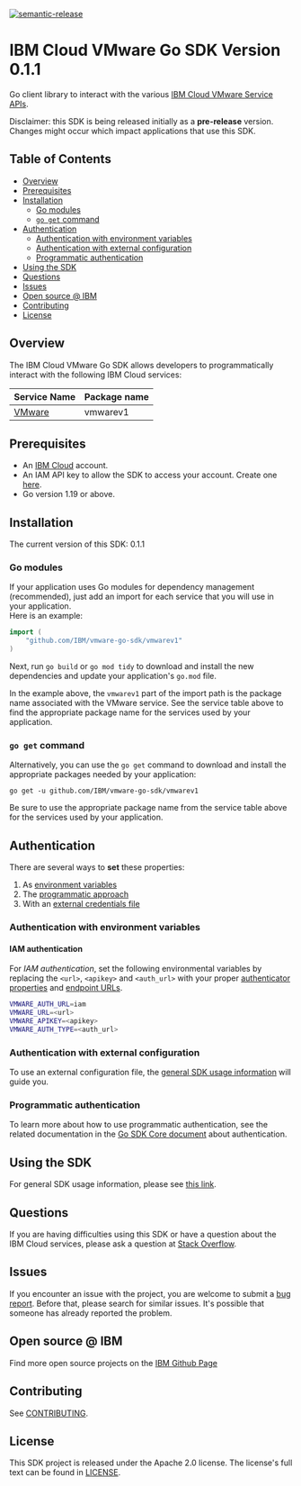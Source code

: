 [![semantic-release](https://img.shields.io/badge/%20%20%F0%9F%93%A6%F0%9F%9A%80-semantic--release-e10079.svg)](https://github.com/semantic-release/semantic-release)

# IBM Cloud VMware Go SDK Version 0.1.1
Go client library to interact with the various [IBM Cloud VMware Service APIs](https://test.cloud.ibm.com/apidocs/vmware-service#vmware-service).

Disclaimer: this SDK is being released initially as a **pre-release** version.
Changes might occur which impact applications that use this SDK.

## Table of Contents
<!--
  The TOC below is generated using the `markdown-toc` node package.

      https://github.com/jonschlinkert/markdown-toc

  You should regenerate the TOC after making changes to this file.

      npx markdown-toc -i README.md
  -->

<!-- toc -->

- [Overview](#overview)
- [Prerequisites](#prerequisites)
- [Installation](#installation)
  * [Go modules](#go-modules)
  * [`go get` command](#go-get-command)
- [Authentication](#Authentication)
  * [Authentication with environment variables](#authentication-with-environment-variables)
  * [Authentication with external configuration](#authentication-with-external-configuration)
  * [Programmatic authentication](#programmatic-authentication)
- [Using the SDK](#using-the-sdk)
- [Questions](#questions)
- [Issues](#issues)
- [Open source @ IBM](#open-source--ibm)
- [Contributing](#contributing)
- [License](#license)

<!-- tocstop -->

## Overview

The IBM Cloud VMware Go SDK allows developers to programmatically interact with the following IBM Cloud services:

Service Name | Package name 
--- | --- 
[VMware](https://test.cloud.ibm.com/apidocs/vmware-service#vmware-service) | vmwarev1

## Prerequisites

[ibm-cloud-onboarding]: https://cloud.ibm.com/registration

* An [IBM Cloud][ibm-cloud-onboarding] account.
* An IAM API key to allow the SDK to access your account. Create one [here](https://cloud.ibm.com/iam/apikeys).
* Go version 1.19 or above.

## Installation
The current version of this SDK: 0.1.1

### Go modules  
If your application uses Go modules for dependency management (recommended), just add an import for each service 
that you will use in your application.  
Here is an example:

```go
import (
	"github.com/IBM/vmware-go-sdk/vmwarev1"
)
```
Next, run `go build` or `go mod tidy` to download and install the new dependencies and update your application's
`go.mod` file.  

In the example above, the `vmwarev1` part of the import path is the package name
associated with the VMware service.
See the service table above to find the appropriate package name for the services used by your application.

### `go get` command  
Alternatively, you can use the `go get` command to download and install the appropriate packages needed by your application:
```
go get -u github.com/IBM/vmware-go-sdk/vmwarev1
```
Be sure to use the appropriate package name from the service table above for the services used by your application.

## Authentication

[authenticator-properties]: https://github.com/IBM/go-sdk-core/blob/main/Authentication.md#properties-2
[endpoint-urls]: https://test.cloud.ibm.com/apidocs/vmware-service#vmware-service-endpoint-urls
[external-configuration]: https://github.com/IBM/ibm-cloud-sdk-common#using-external-configuration
[programmatic-configuration]: https://github.com/IBM/go-sdk-core/blob/main/Authentication.md

There are several ways to **set** these properties:
1. As [environment variables](#authentication-with-environment-variables)
1. The [programmatic approach](#programmatic-authentication)
1. With an [external credentials file](#authentication-with-external-configuration)

### Authentication with environment variables

#### IAM authentication

For *IAM authentication*, set the following environmental variables by
replacing the `<url>`, `<apikey>` and `<auth_url>` with your proper
[authenticator properties][authenticator-properties] and [endpoint URLs][endpoint-urls].

```bash
VMWARE_AUTH_URL=iam
VMWARE_URL=<url>
VMWARE_APIKEY=<apikey>
VMWARE_AUTH_TYPE=<auth_url>
```

### Authentication with external configuration

To use an external configuration file, the
[general SDK usage information][external-configuration] will guide you.

### Programmatic authentication

To learn more about how to use programmatic authentication, see the related
documentation in the
[Go SDK Core document][programmatic-configuration] about authentication.

## Using the SDK
For general SDK usage information, please see [this link](https://github.com/IBM/ibm-cloud-sdk-common/blob/main/README.md).

[//]: # (See [examples]&#40;https://github.com/IBM/vmware-go-sdk/tree/main/examples/&#41; for examples on using service operations.)


## Questions

If you are having difficulties using this SDK or have a question about the IBM Cloud services,
please ask a question at 
[Stack Overflow](http://stackoverflow.com/questions/ask?tags=ibm-cloud).

## Issues
If you encounter an issue with the project, you are welcome to submit a
[bug report](https://github.com/IBM/vmware-go-sdk/issues).
Before that, please search for similar issues. It's possible that someone has already reported the problem.

## Open source @ IBM
Find more open source projects on the [IBM Github Page](http://ibm.github.io/)

## Contributing
See [CONTRIBUTING](CONTRIBUTING.md).

## License

This SDK project is released under the Apache 2.0 license.
The license's full text can be found in [LICENSE](LICENSE).
